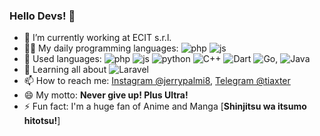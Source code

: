 ### Hello Devs! 👋

- 🏢 I’m currently working at ECIT s.r.l.
- 👨‍💻 My daily programming languages: ![php](https://img.shields.io/badge/php%20-%23777BB4.svg?&style=for-the-badge&logo=php&logoColor=white) ![js](https://img.shields.io/badge/js%20-%23F7DF1E.svg?&style=for-the-badge&logo=javascript&logoColor=222222)
- 🚩 Used languages: ![php](https://img.shields.io/badge/php%20-%23777BB4.svg?&style=for-the-badge&logo=php&logoColor=white) ![js](https://img.shields.io/badge/js%20-%23F7DF1E.svg?&style=for-the-badge&logo=javascript&logoColor=222222) ![python](https://img.shields.io/badge/python%20-%233776AB.svg?&style=for-the-badge&logo=python&logoColor=white) ![C++](https://img.shields.io/badge/C++%20-%2300599C.svg?&style=for-the-badge&logo=c%2B%2B&logoColor=white) ![Dart](https://img.shields.io/badge/Dart%20-%230175C2.svg?&style=for-the-badge&logo=dart&logoColor=white) ![Go](https://img.shields.io/badge/Go%20-%2300ADD8.svg?&style=for-the-badge&logo=go&logoColor=white), ![Java](https://img.shields.io/badge/java%20-%23007396.svg?&style=for-the-badge&logo=java&logoColor=white)
- 🏫 Learning all about ![Laravel](https://img.shields.io/badge/laravel%20-%23FF2D20.svg?&style=for-the-badge&logo=laravel&logoColor=white)
- 📫 How to reach me: [Instagram @jerrypalmi8](https://www.instagram.com/jerrypalmi8/), [Telegram @tiaxter](https://t.me/tiaxter)
- 😄 My motto: **Never give up! Plus Ultra!**
- ⚡ Fun fact: I'm a huge fan of Anime and Manga [**Shinjitsu wa itsumo hitotsu!**]
